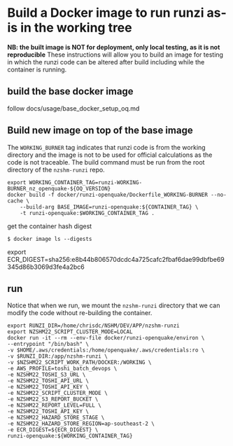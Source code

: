 # Build a Docker image to run runzi as-is in the working tree
**NB: the built image is NOT for deployment, only local testing, as it is not reproducible**
These instructions will allow you to build an image for testing in which the runzi code can be altered after build including while the container is running.

## build the base docker image
follow docs/usage/base_docker_setup_oq.md

## Build new image on top of the base image
The `WORKING_BURNER` tag indicates that runzi code is from the working directory and the image is not to be used for official calculations as the code is not traceable. The build command must be run from the root directory of the `nzshm-runzi` repo.
```
export WORKING_CONTAINER_TAG=runzi-WORKING-BURNER_nz_openquake-${OQ_VERSION} 
docker build -f docker/runzi-openquake/Dockerfile_WORKING-BURNER --no-cache \
    --build-arg BASE_IMAGE=runzi-openquake:${CONTAINER_TAG} \
    -t runzi-openquake:$WORKING_CONTAINER_TAG .
```

get the container hash digest 
```
$ docker image ls --digests
```
export ECR_DIGEST=sha256:e8b44b806570dcdc4a725cafc2fbaf6dae99dbfbe69345d86b3069d3fe4a2bc6

## run
Notice that when we run, we mount the `nzshm-runzi` directory that we can modify the code without re-building the container.
```
export RUNZI_DIR=/home/chrisdc/NSHM/DEV/APP/nzshm-runzi
export NZSHM22_SCRIPT_CLUSTER_MODE=LOCAL
docker run -it --rm --env-file docker/runzi-openquake/environ \
--entrypoint "/bin/bash" \
-v $HOME/.aws/credentials:/home/openquake/.aws/credentials:ro \
-v $RUNZI_DIR:/app/nzshm-runzi \
-v $NZSHM22_SCRIPT_WORK_PATH/DOCKER:/WORKING \
-e AWS_PROFILE=toshi_batch_devops \
-e NZSHM22_TOSHI_S3_URL \
-e NZSHM22_TOSHI_API_URL \
-e NZSHM22_TOSHI_API_KEY \
-e NZSHM22_SCRIPT_CLUSTER_MODE \
-e NZSHM22_S3_REPORT_BUCKET \
-e NZSHM22_REPORT_LEVEL=FULL \
-e NZSHM22_TOSHI_API_KEY \
-e NZSHM22_HAZARD_STORE_STAGE \
-e NZSHM22_HAZARD_STORE_REGION=ap-southeast-2 \
-e ECR_DIGEST=${ECR_DIGEST} \ 
runzi-openquake:${WORKING_CONTAINER_TAG}
```
